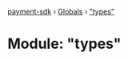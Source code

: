 [payment-sdk](../README.md) › [Globals](../globals.md) › ["types"](_types_.md)

# Module: "types"



